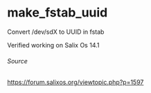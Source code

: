 # make_fstab_uuid
Convert /dev/sdX to UUID in fstab

Verified working on Salix Os 14.1
###### Source

https://forum.salixos.org/viewtopic.php?p=1597
